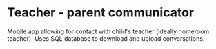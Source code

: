 <h1>Teacher - parent communicator</h1>

Mobile app allowing for contact with child's teacher (ideally homeroom teacher). Uses SQL database to download and upload conversations.
